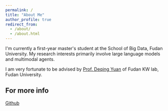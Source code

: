 ```yaml
---
permalink: /
title: "About Me"
author_profile: true
redirect_from: 
  - /about/
  - /about.html
---
```


I'm currently a first-year master's student at the School of Big Data, Fudan University. My research interests primarily involve large language models and multimodal agents.

I am very fortunate to be advised by [Prof. Deqing Yuan](https://scholar.google.com/citations?user=uZdQxkwAAAAJ&hl=zh-CN&oi=ao) of Fudan KW lab, Fudan University.



For more info
------
[Github](https://github.com/Joanna0123)
